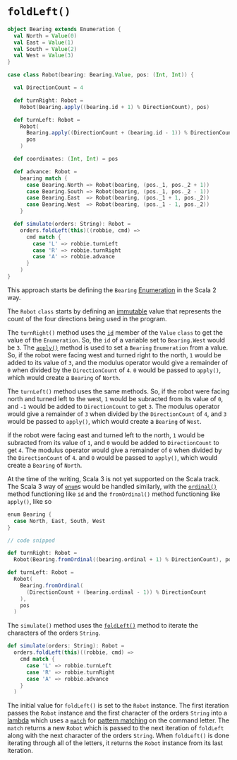 # `foldLeft()`

```scala
object Bearing extends Enumeration {
  val North = Value(0)
  val East = Value(1)
  val South = Value(2)
  val West = Value(3)
}

case class Robot(bearing: Bearing.Value, pos: (Int, Int)) {

  val DirectionCount = 4

  def turnRight: Robot =
    Robot(Bearing.apply((bearing.id + 1) % DirectionCount), pos)

  def turnLeft: Robot =
    Robot(
      Bearing.apply((DirectionCount + (bearing.id - 1)) % DirectionCount),
      pos
    )

  def coordinates: (Int, Int) = pos

  def advance: Robot =
    bearing match {
      case Bearing.North => Robot(bearing, (pos._1, pos._2 + 1))
      case Bearing.South => Robot(bearing, (pos._1, pos._2 - 1))
      case Bearing.East  => Robot(bearing, (pos._1 + 1, pos._2))
      case Bearing.West  => Robot(bearing, (pos._1 - 1, pos._2))
    }

  def simulate(orders: String): Robot =
    orders.foldLeft(this)((robbie, cmd) =>
      cmd match {
        case 'L' => robbie.turnLeft
        case 'R' => robbie.turnRight
        case 'A' => robbie.advance
      }
    )
}
```

This approach starts be defining the `Bearing` [Enumeration][enumeration] in the Scala 2 way.

The `Robot` `class` starts by defining an [immutable][immutability] value that represents the count of the four directions being used
in the program.

The `turnRight()` method uses the [`id`][value-id] member of the `Value` `class` to get the value of the `Enumeration`.
So, the `id` of a variable set to `Bearing.West` would be `3`.
The [`apply()`][enumeration-apply] method is used to set a `Bearing` `Enumeration` from a value.
So, if the robot were facing west and turned right to the north, `1` would be added to its value of `3`, and the modulus operator
would give a remainder of `0` when divided by the `DirectionCount` of `4`.
`0` would be passed to `apply()`, which would create a `Bearing` of `North`.

The `turnLeft()` method uses the same methods.
So, if the robot were facing north and turned left to the west, `1` would be subracted from its value of `0`, 
and `-1` would be added to `DirectionCount` to get `3`.
The modulus operator would give a remainder of `3` when divided by the `DirectionCount` of `4`, and
`3` would be passed to `apply()`, which would create a `Bearing` of `West`.

if the robot were facing east and turned left to the north, `1` would be subracted from its value of `1`, 
and `0` would be added to `DirectionCount` to get `4`.
The modulus operator would give a remainder of `0` when divided by the `DirectionCount` of `4`. and
`0` would be passed to `apply()`, which would create a `Bearing` of `North`.

At the time of the writing, Scala 3 is not yet supported on the Scala track.
The Scala 3 way of [`enum`][enum]s would be handled similarly, with the [`ordinal()`][ordinal] method functioning like
`id` and the `fromOrdinal()` method functioning like `apply()`, like so

```scala
enum Bearing {
  case North, East, South, West
}

// code snipped

def turnRight: Robot =
  Robot(Bearing.fromOrdinal((bearing.ordinal + 1) % DirectionCount), pos)

def turnLeft: Robot =
  Robot(
    Bearing.fromOrdinal(
      (DirectionCount + (bearing.ordinal - 1)) % DirectionCount
    ),
    pos
  )
```

The `simulate()` method uses the [`foldLeft()`][foldleft] method to iterate the characters of the orders `String`.

```scala
def simulate(orders: String): Robot =
  orders.foldLeft(this)((robbie, cmd) =>
    cmd match {
      case 'L' => robbie.turnLeft
      case 'R' => robbie.turnRight
      case 'A' => robbie.advance
    }
  )
```
The initial value for `foldLeft()` is set to the `Robot` instance.
The first iteration passes the `Robot` instance and the first character of the orders `String` into a [lambda][lambda]
which uses a [`match`][match] for [pattern matching][pattern-matching] on the command letter.
The `match` returns a new `Robot` which is passed to the next iteration of `foldLeft` along with the next
character of the orders `String`.
When `foldLeft()` is done iterating through all of the letters, it returns the `Robot` instance from its last iteration.

[foldleft]: https://www.scala-lang.org/api/2.13.10/scala/collection/StringOps.html#foldLeft[B](z:B)(op:(B,Char)=%3EB):B
[enumeration]: https://www.scala-lang.org/api/2.13.10/scala/Enumeration.html
[value-id]: https://www.scala-lang.org/api/2.13.10/scala/Enumeration$Value.html#id:Int
[enumeration-apply]: https://www.scala-lang.org/api/2.13.10/scala/Enumeration$Value.html#id:Int
[modulus]: https://www.geeksforgeeks.org/operators-in-scala/
[enum]: https://docs.scala-lang.org/scala3/reference/enums/enums.html
[ordinal]: https://www.scala-lang.org/api/3.2.2/scala/reflect/Enum.html#
[lambda]: https://www.geeksforgeeks.org/lambda-expression-in-scala/
[match]: https://docs.scala-lang.org/tour/pattern-matching.html
[pattern-matching]: https://docs.scala-lang.org/tour/pattern-matching.html
[fluent]: https://alvinalexander.com/scala/how-to-fluent-style-programming-methods-in-scala/
[immutability]: https://alvinalexander.com/scala/scala-idiom-immutable-code-functional-programming-immutability/
